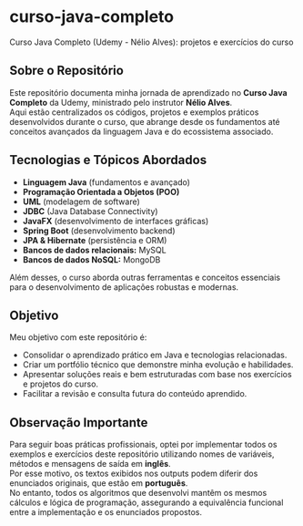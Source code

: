 # curso-java-completo
Curso Java Completo (Udemy - Nélio Alves): projetos e exercícios do curso

## Sobre o Repositório

Este repositório documenta minha jornada de aprendizado no **Curso Java Completo** da Udemy, ministrado pelo instrutor **Nélio Alves**.  
Aqui estão centralizados os códigos, projetos e exemplos práticos desenvolvidos durante o curso, que abrange desde os fundamentos até conceitos avançados da linguagem Java e do ecossistema associado.

## Tecnologias e Tópicos Abordados

- **Linguagem Java** (fundamentos e avançado)  
- **Programação Orientada a Objetos (POO)**  
- **UML** (modelagem de software)  
- **JDBC** (Java Database Connectivity)  
- **JavaFX** (desenvolvimento de interfaces gráficas)  
- **Spring Boot** (desenvolvimento backend)  
- **JPA & Hibernate** (persistência e ORM)  
- **Bancos de dados relacionais:** MySQL  
- **Bancos de dados NoSQL:** MongoDB  

Além desses, o curso aborda outras ferramentas e conceitos essenciais para o desenvolvimento de aplicações robustas e modernas.

## Objetivo

Meu objetivo com este repositório é:

- Consolidar o aprendizado prático em Java e tecnologias relacionadas.  
- Criar um portfólio técnico que demonstre minha evolução e habilidades.  
- Apresentar soluções reais e bem estruturadas com base nos exercícios e projetos do curso.  
- Facilitar a revisão e consulta futura do conteúdo aprendido.

## Observação Importante

Para seguir boas práticas profissionais, optei por implementar todos os exemplos e exercícios deste repositório utilizando nomes de variáveis, métodos e mensagens de saída em **inglês**.  
Por esse motivo, os textos exibidos nos outputs podem diferir dos enunciados originais, que estão em **português**.  
No entanto, todos os algoritmos que desenvolvi mantêm os mesmos cálculos e lógica de programação, assegurando a equivalência funcional entre a implementação e os enunciados propostos.
